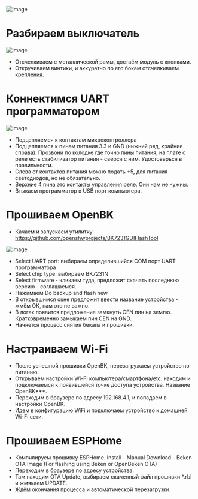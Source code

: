 ![image](https://github.com/user-attachments/assets/224a1033-6136-4f49-9e85-e455b62cd9f4)

# Разбираем выключатель

![image](https://github.com/user-attachments/assets/045a09a9-9cdc-4c57-9aa7-41b6025cf06b)

- Отсчелкиваем с металлической рамы, достаём модуль с кнопками.
- Откручиваем винтики, и аккуратно по его бокам отсчелкиваем крепления.

# Коннектимся UART программатором

![image](https://github.com/user-attachments/assets/d8513b9c-950b-46bb-a4d8-996a528d58d8)

- Подцепляемся к контактам микроконтроллера
- Подцепляемся к пинам питания 3.3 и GND (нижний ряд, крайние справа). Прозвони по колодке где точно пины питания, на плате с реле есть стабилизатор питания - сверся с ним. Удостоверься в правильности.
- Слева от контактов питания можно подать +5, для питания светодиодов, но не обязательно.
- Верхние 4 пина это контакты управления реле. Они нам не нужны.
- Втыкаем программатор в USB порт компьютера.

# Прошиваем OpenBK

- Качаем и запускаем утилитку https://github.com/openshwprojects/BK7231GUIFlashTool

![image](https://github.com/user-attachments/assets/d9f28034-1b13-41ca-8773-a85b03a1ba58)

- Select UART port: выбираем определившийся COM порт UART программатора
- Select chip type: выбираем BK7231N
- Select firmware - кликаем туда, предложит скачать последнюю версию - соглашаемся.
- Нажимаем Do backup and flash new
- В открывшимся окне предложит ввести название устройства - жмём ОК, нам это не важно.
- В логах появится предложение замкнуть CEN пин на землю. Кратковременно замыкаем пин CEN на GND.
- Начнется процесс снятия бекапа и прошивки.

# Настраиваем Wi-Fi

- После успешной прошивки OpenBK, перезагружаем устройство по питанию.
- Открываем настройки Wi-Fi компьютера/смартфона/etc. находим и подключаемся к появившейся точке доступа устройства. Название OpenBK***.
- Переходим в браузере по адресу 192.168.4.1, и попадаем в настройки OpenBK.
- Идем в конфигурацию WiFi и подключаем устройство к домашней Wi-Fi сети.

# Прошиваем ESPHome

- Компилируем прошивку ESPHome. Install - Manual Download - Beken OTA Image (For flashing using Beken or OpenBeken OTA)
- Переходим в браузере по адресу устройства.
- Там находим OTA Update, выбираем скаченный файл прошивки *.rbl и жмякаем UPDATE.
- Ждём окончания процесса и автоматической перезагрузки.



